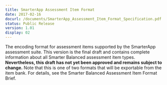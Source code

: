 ```yaml
---
title: SmarterApp Assessment Item Format
date: 2017-02-16
docurl: /documents/SmarterApp_Assessment_Item_Format_Specification.pdf
status: Public Release
version: 1.01
display: 02
---
```

The encoding format for assessment items supported by the SmarterApp assessment suite. This version is the final draft and contains complete information about all Smarter Balanced assessment item types. <strong>Nevertheless, this draft has not yet been approved and remains subject to change.</strong> Note that this is one of two formats that will be exportable from the item bank. For details, see the Smarter Balanced Assessment Item Format Brief.

